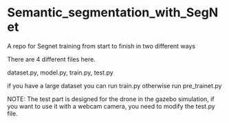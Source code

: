 # Semantic_segmentation_with_SegNet
A repo for Segnet training from start to finish in two different ways

There are 4 different files here.

dataset.py, model.py, train.py, test.py

if you have a large dataset you can run train.py otherwise run pre_trainet.py

NOTE: The test part is designed for the drone in the gazebo simulation, if you want to use it with a webcam camera, you need to modify the test.py file.
